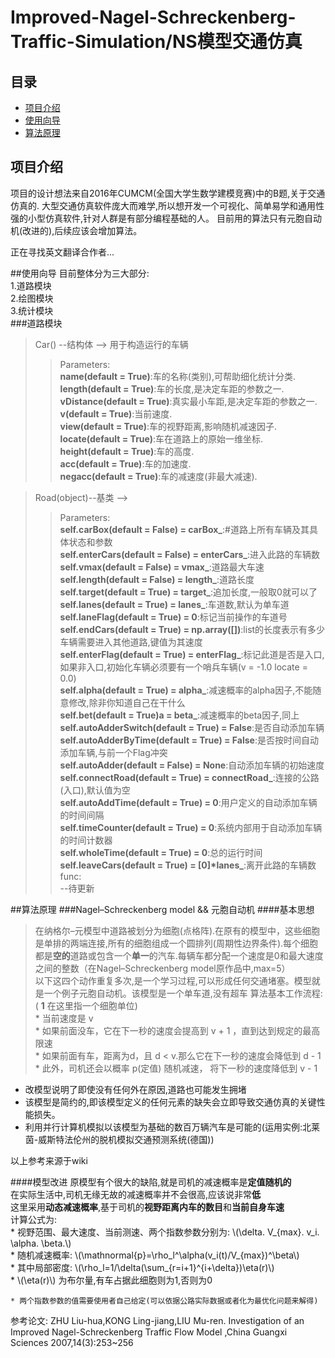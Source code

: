 <script type="text/javascript" src="http://cdn.mathjax.org/mathjax/latest/MathJax.js?config=default"></script>
# Improved-Nagel-Schreckenberg-Traffic-Simulation/NS模型交通仿真


## 目录
* [项目介绍](#项目介绍)  
* [使用向导](#使用向导)  
* [算法原理](#算法原理)  

<a name="项目介绍"></a>
## 项目介绍
项目的设计想法来自2016年CUMCM(全国大学生数学建模竞赛)中的B题,关于交通仿真的.
大型交通仿真软件庞大而难学,所以想开发一个可视化、简单易学和通用性强的小型仿真软件,针对人群是有部分编程基础的人。
目前用的算法只有元胞自动机(改进的),后续应该会增加算法。

正在寻找英文翻译合作者...

<a name="使用向导"></a>
##使用向导
目前整体分为三大部分:   
1.道路模块  
2.绘图模块  
3.统计模块  
###道路模块
> Car() --结构体 --> 用于构造运行的车辆  
>> Parameters:   
    **name(default = True)**:车的名称(类别),可帮助细化统计分类.  
    **length(default = True)**:车的长度,是决定车距的参数之一.  
    **vDistance(default = True)**:真实最小车距,是决定车距的参数之一.  
    **v(default = True)**:当前速度.  
    **view(default = True)**:车的视野距离,影响随机减速因子.  
    **locate(default = True)**:车在道路上的原始一维坐标.  
    **height(default = True)**:车的高度.  
    **acc(default = True)**:车的加速度.  
    **negacc(default = True)**:车的减速度(非最大减速).  

> Road(object)--基类 -->  
>> Parameters:  
    **self.carBox(default = False) = carBox_**:#道路上所有车辆及其具体状态和参数  
    **self.enterCars(default = False) = enterCars_**:进入此路的车辆数  
    **self.vmax(default = False) = vmax_**:道路最大车速  
    **self.length(default = False) = length_**:道路长度  
    **self.target(default = True) = target_**:追加长度,一般取0就可以了  
    **self.lanes(default = True) = lanes_**:车道数,默认为单车道  
    **self.laneFlag(default = True) = 0**:标记当前操作的车道号  
    **self.endCars(default = True) = np.array([])**:list的长度表示有多少车辆需要进入其他道路,键值为其速度  
    **self.enterFlag(default = True) = enterFlag_**:标记此道是否是入口,如果非入口,初始化车辆必须要有一个哨兵车辆(v = -1.0 locate = 0.0)   
    **self.alpha(default = True) = alpha_**:减速概率的alpha因子,不能随意修改,除非你知道自己在干什么  
    **self.bet(default = True)a = beta_**:减速概率的beta因子,同上  
    **self.autoAdderSwitch(default = True) = False**:是否自动添加车辆  
    **self.autoAdderByTime(default = True) = False**:是否按时间自动添加车辆,与前一个Flag冲突  
    **self.autoAdder(default = False) = None**:自动添加车辆的初始速度  
    **self.connectRoad(default = True) = connectRoad_**:连接的公路(入口),默认值为空  
    **self.autoAddTime(default = True) = 0**:用户定义的自动添加车辆的时间间隔  
    **self.timeCounter(default = True) = 0**:系统内部用于自动添加车辆的时间计数器  
    **self.wholeTime(default = True) = 0**:总的运行时间  
	**self.leaveCars(default = True) = [0]*lanes_**:离开此路的车辆数  
>> func:  
	--待更新  

<a name="算法原理"></a>
##算法原理
###Nagel–Schreckenberg model && 元胞自动机
####基本思想  
>在纳格尔–元模型中道路被划分为细胞(点格阵).在原有的模型中，这些细胞是单排的两端连接,所有的细胞组成一个圆排列(周期性边界条件).每个细胞都是**空的**道路或包含一个**单一**的汽车.每辆车都分配一个速度是0和最大速度之间的整数（在Nagel–Schreckenberg model原作品中,max=5）  
以下这四个动作重复多次,是一个学习过程,可以形成任何交通堵塞。模型就是一个例子元胞自动机。该模型是一个单车道,没有超车
算法基本工作流程:  
    ( **1** 在这里指一个细胞单位)  
    * 当前速度是 v   
    * 如果前面没车，它在下一秒的速度会提高到 v + 1 ，直到达到规定的最高限速  
    * 如果前面有车，距离为d，且 d < v.那么它在下一秒的速度会降低到 d - 1   
    * 此外，司机还会以概率 p(定值) 随机减速， 将下一秒的速度降低到 v - 1  

* 改模型说明了即使没有任何外在原因,道路也可能发生拥堵
* 该模型是简约的,即该模型定义的任何元素的缺失会立即导致交通仿真的关键性能损失。
* 利用并行计算机模拟以该模型为基础的数百万辆汽车是可能的(运用实例:北莱茵-威斯特法伦州的脱机模拟交通预测系统(德国))

以上参考来源于wiki

####模型改进
原模型有个很大的缺陷,就是司机的减速概率是**定值随机的**  
在实际生活中,司机无缘无故的减速概率并不会很高,应该说非常**低**  
这里采用**动态减速概率**,基于司机的**视野距离内车的数目**和**当前自身车速**  
计算公式为:  
    * 视野范围、最大速度、当前测速、两个指数参数分别为: \\(\delta. V_{max}. v_i. \alpha. \beta.\\)  
    * 随机减速概率: \\(\mathnormal{p}=\rho_l^\alpha(v_i(t)/V_{max})^\beta\\)  
    * 其中局部密度: \\(\rho_l=1/\delta(\sum_{r=i+1}^{i+\delta})\eta(r)\\)  
    * \\(\eta(r)\\) 为布尔量,有车占据此细胞则为1,否则为0  

    * 两个指数参数的值需要使用者自己给定(可以依据公路实际数据或者化为最优化问题来解得)  

参考论文: ZHU Liu-hua,KONG Ling-jiang,LIU Mu-ren. Investigation of an Improved Nagel-Schreckenberg Traffic Flow Model ,China Guangxi Sciences 2007,14(3):253~256
